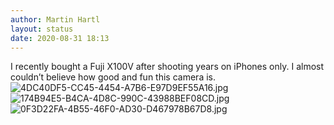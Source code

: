```yaml
---
author: Martin Hartl
layout: status
date: 2020-08-31 18:13
---
```

I recently bought a Fuji X100V after shooting years on iPhones only. I almost couldn’t believe how good and fun this camera is.
![4DC40DF5-CC45-4454-A7B6-E97D9EF55A16.jpg](https://raw.githubusercontent.com/hartlco/hartlco.github.io/master/assets/images/4DC40DF5-CC45-4454-A7B6-E97D9EF55A16.jpg)
![174B94E5-B4CA-4D8C-990C-43988BEF08CD.jpg](https://raw.githubusercontent.com/hartlco/hartlco.github.io/master/assets/images/174B94E5-B4CA-4D8C-990C-43988BEF08CD.jpg)
![0F3D22FA-4B55-46F0-AD30-D467978B67D8.jpg](https://raw.githubusercontent.com/hartlco/hartlco.github.io/master/assets/images/0F3D22FA-4B55-46F0-AD30-D467978B67D8.jpg)